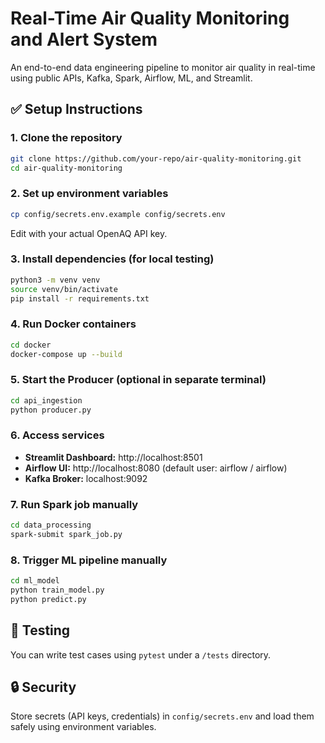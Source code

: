 # Real-Time Air Quality Monitoring and Alert System

An end-to-end data engineering pipeline to monitor air quality in real-time using public APIs, Kafka, Spark, Airflow, ML, and Streamlit.

## ✅ Setup Instructions

### 1. Clone the repository
```bash
git clone https://github.com/your-repo/air-quality-monitoring.git
cd air-quality-monitoring
```

### 2. Set up environment variables
```bash
cp config/secrets.env.example config/secrets.env
```
Edit with your actual OpenAQ API key.

### 3. Install dependencies (for local testing)
```bash
python3 -m venv venv
source venv/bin/activate
pip install -r requirements.txt
```

### 4. Run Docker containers
```bash
cd docker
docker-compose up --build
```

### 5. Start the Producer (optional in separate terminal)
```bash
cd api_ingestion
python producer.py
```

### 6. Access services
- **Streamlit Dashboard:** http://localhost:8501
- **Airflow UI:** http://localhost:8080 (default user: airflow / airflow)
- **Kafka Broker:** localhost:9092

### 7. Run Spark job manually
```bash
cd data_processing
spark-submit spark_job.py
```

### 8. Trigger ML pipeline manually
```bash
cd ml_model
python train_model.py
python predict.py
```

## 🧪 Testing
You can write test cases using `pytest` under a `/tests` directory.

## 🔒 Security
Store secrets (API keys, credentials) in `config/secrets.env` and load them safely using environment variables.